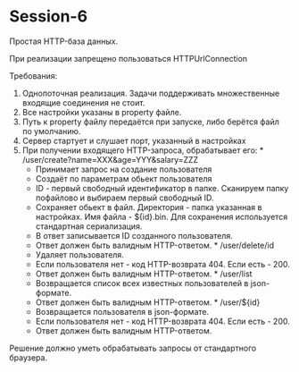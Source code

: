 # Session-6

Простая HTTP-база данных.

При реализации запрещено пользоваться HTTPUrlConnection

Требования:
  1. Однопоточная реализация. Задачи поддерживать множественные входящие соединения не стоит.
  2. Все настройки указаны в property файле.
  3. Путь к property файлу передаётся при запуске, либо берётся файл по умолчанию.
  4. Сервер стартует и слушает порт, указанный в настройках
  5. При получении входящего HTTP-запроса, обрабатывает его:
    *	/user/create?name=XXX&age=YYY&salary=ZZZ
      * Принимает запрос на создание пользователя
      * Создаёт по параметрам обьект пользователя
      * ID - первый свободный идентификатор в папке. Сканируем папку пофайлово и выбираем первый свободный ID.
      * Сохраняет обьект в файл. Директория - папка указанная в настройках. Имя файла - ${id}.bin. Для сохранения используется стандартная сериализация.
      * В ответ записывается ID созданного пользователя.
      * Ответ должен быть валидным HTTP-ответом.
    * /user/delete/id
      * Удаляет пользователя.
      * Если пользователя нет - код HTTP-возврата 404. Если есть - 200.
      * Ответ должен быть валидным HTTP-ответом.
    *  /user/list
      * Возвращается список всех известных пользователей в json-формате.
      * Ответ должен быть валидным HTTP-ответом.
    * /user/${id}
      * Возвращается пользователя в json-формате.
      * Если пользователя нет - код HTTP-возврата 404. Если есть - 200.
      * Ответ должен быть валидным HTTP-ответом.

Решение должно уметь обрабатывать запросы от стандартного браузера.
